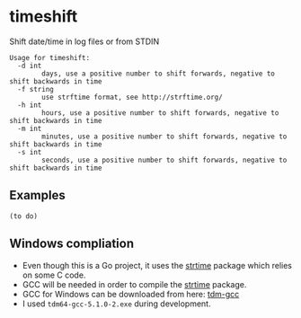 # timeshift
Shift date/time in log files or from STDIN

```
Usage for timeshift:
  -d int
        days, use a positive number to shift forwards, negative to shift backwards in time
  -f string
        use strftime format, see http://strftime.org/
  -h int
        hours, use a positive number to shift forwards, negative to shift backwards in time
  -m int
        minutes, use a positive number to shift forwards, negative to shift backwards in time
  -s int
        seconds, use a positive number to shift forwards, negative to shift backwards in time
```

## Examples

```
(to do)
```

## Windows compliation

* Even though this is a Go project, it uses the [strtime](https://github.com/knz/strtime) package which relies on some C code.
* GCC will be needed in order to compile the [strtime](https://github.com/knz/strtime) package.
* GCC for Windows can be downloaded from here: [tdm-gcc](http://tdm-gcc.tdragon.net/)
* I used `tdm64-gcc-5.1.0-2.exe` during development.
